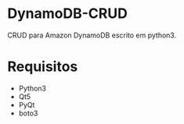 # DynamoDB-CRUD
CRUD para Amazon DynamoDB escrito em python3.

# Requisitos
- Python3
- Qt5
- PyQt
- boto3

